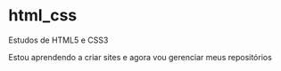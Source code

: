 # html_css
 Estudos de HTML5 e CSS3

 Estou aprendendo a criar sites e agora vou gerenciar meus repositórios
